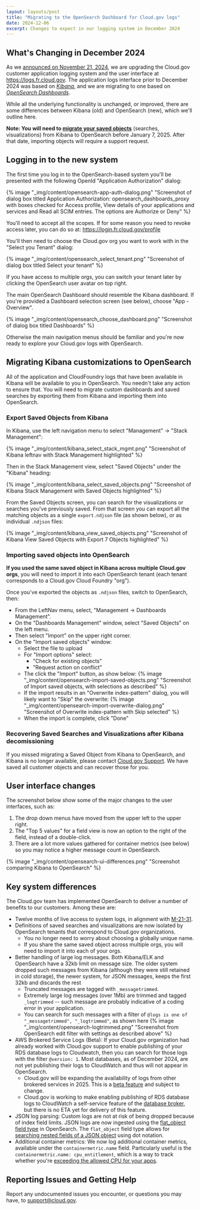 ```yaml
---
layout: layouts/post
title: "Migrating to the OpenSearch Dashboard for Cloud.gov logs"
date: 2024-12-06
excerpt: Changes to expect in our logging system in December 2024
---
```


## What's Changing in December 2024

As we [announced on November 21, 2024](/content/news/articles/2024-11-21-new-logging-system.md), we are upgrading the Cloud.gov customer application logging system and the user interface at <https://logs.fr.cloud.gov>. The application logs interface prior to December 2024 was based on [_Kibana_](https://www.elastic.co/kibana), and we are migrating to one
based on [_OpenSearch Dashboards_](https://www.opensearch.org/docs/latest/dashboards/).

While all the underlying functionality is unchanged, or improved, there are some differences between Kibana (old) and OpenSearch (new), which we'll outline here.

**Note: You will need to [migrate your saved objects](#migrating-kibana-customizations-to-opensearch)** (searches, visualizations) from Kibana to OpenSearch before January 7, 2025. After that date, importing objects will require a support request.

## Logging in to the new system

The first time you log in to the OpenSearch-based system you'll be presented
with the following OpenId "Application Authorization" dialog:

{% image "_img/content/opensearch-app-auth-dialog.png" "Screenshot of dialog box titled Application Authorization: opensearch_dashboards_proxy with boxes checked for Access profile, View details of your applications and services and Read all SCIM entries. The options are Authorize or Deny" %}

You'll need to accept all the scopes. If for some reason you need to revoke
access later, you can do so at: <https://login.fr.cloud.gov/profile>

You'll then need to choose the Cloud.gov org you want to work with in the "Select you Tenant" dialog:

{% image "_img/content/opensearch_select_tenant.png" "Screenshot of dialog box titled Select your tenant" %}

If you have access to multiple orgs, you can switch your tenant later by clicking the OpenSearch user avatar on top right.

The main OpenSearch Dashboard should resemble the Kibana dashboard. If you're provided a
Dashboard selection screen (see below), choose "App - Overview".

{% image "_img/content/opensearch_choose_dashboard.png" "Screenshot of dialog box titled Dashboards" %}

Otherwise the main navigation menus should be familiar and you're now ready to explore your Cloud.gov logs with OpenSearch.

## Migrating Kibana customizations to OpenSearch

All of the application and CloudFoundry logs that have been available in Kibana
will be available to you in OpenSearch. You needn't take any action to ensure that.
You will need to migrate custom dashboards and saved searches by exporting them
from Kibana and importing them into OpenSearch.

### Export Saved Objects from Kibana

In Kibana, use the left navigation menu to select "Management" -> "Stack Management":

{% image "_img/content/kibana_select_stack_mgmt.png" "Screenshot of Kibana leftnav with Stack Management highlighted" %}

Then in the Stack Management view, select "Saved Objects" under the "Kibana" heading:

{% image "_img/content/kibana_select_saved_objects.png" "Screenshot of Kibana Stack Management with Saved Objects highlighted" %}

From the Saved Objects screen, you can search for the visualizations or
searches you've previously saved. From that screen you can export all the matching objects as a single `export.ndjson` file (as shown below),
or as individual `.ndjson` files:

{% image "_img/content/kibana_view_saved_objects.png" "Screenshot of Kibana View Saved Objects with Export 7 Objects highlighted" %}

### Importing saved objects into OpenSearch

**If you used the same saved object in Kibana across multiple Cloud.gov orgs**,
you will need to import it into each OpenSearch tenant (each tenant corresponds to a Cloud.gov Cloud Foundry "org").

Once you've exported the objects as `.ndjson` files, switch to OpenSearch, then:

- From the LeftNav menu, select, "Management -> Dashboards Management".
- On the "Dashboards Management" window, select "Saved Objects" on the left menu.
- Then select "Import" on the upper right corner.
- On the "Import saved objects" window:
  - Select the file to upload
  - For "Import options" select:
    - "Check for existing objects"
    - "Request action on conflict"
  - The click the "Import" button, as show below: {% image "_img/content/opensearch-import-saved-objects.png" "Screenshot of Import saved objects, with selections as described" %}
  - If the import results in an "Overwrite index-pattern" dialog, you will likely want to "Skip" the overwrite: {% image "_img/content/opensearch-import-overwrite-dialog.png" "Screenshot of Overwrite index-pattern with Skip selected" %}
  - When the import is complete, click "Done"

### Recovering Saved Searches and Visualizations after Kibana decomissioning

If you missed migrating a Saved Object
from Kibana to OpenSearch, and Kibana is no longer available,
please contact [Cloud.gov Support](mailto:support@cloud.gov).
We have saved all customer objects and can recover those for you.

## User interface changes

The screenshot below show some of the major changes to the user interfaces, such as:

1. The drop down menus have moved from the upper left to the upper right.
2. The "Top 5 values" for a field view is now an option to the right of the field, instead of a double-click.
3. There are a lot more values gathered for container metrics (see below) so you may notice a higher message count in OpenSearch.

{% image "_img/content/opensearch-ui-differences.png" "Screenshot comparing Kibana to OpenSearch" %}

## Key system differences

The Cloud.gov team has implemented OpenSearch to deliver a number of benefits to our customers. Among these are:

- Twelve months of live access to system logs, in alignment with [M-21-31](https://www.whitehouse.gov/wp-content/uploads/2021/08/M-21-31-Improving-the-Federal-Governments-Investigative-and-Remediation-Capabilities-Related-to-Cybersecurity-Incidents.pdf).
- Definitions of saved searches and visualizations are now isolated by OpenSearch tenants that correspond to Cloud.gov organizations.
  - You no longer need to worry about choosing a globally unique name.
  - If you share the same saved object across multiple orgs, you will need to import it into each of your orgs.
- Better handling of large log messages. Both Kibana/ELK and OpenSearch have a 32kb limit on message size. The older system dropped such messages from Kibana (although they were still retained in cold storage), the newer system, for JSON messages, keeps the first 32kb and discards the rest
  - Truncated messages are tagged with `_messagetrimmed`.
  - Extremely large log messages (over 1Mb) are trimmed and tagged `_logtrimmed` -- such message are probably indicative of a coding error in your application.
  - You can search for such messages with a filter of `@logs is one of "_messagetrimmed", "_logtrimmed"`, as shown here
    {% image "_img/content/opensearch-logtrimmed.png" "Screenshot from OpenSearch edit filter with settings as described above" %}
- AWS Brokered Service Logs (Beta): If your Cloud.gov organization had already worked with Cloud.gov support to enable publishing of your RDS database logs to Cloudwatch, then you can search for those logs with the filter `@version: 1`. Most databases, as of December 2024, are not yet publishing their logs to CloudWatch and thus will not appear in OpenSearch.
  - Cloud.gov will be expanding the availability of logs from other brokered services in 2025. This is a [beta feature](/docs/services/intro/#support-status) and subject to change.
  - Cloud.gov is working to make enabling publishing of RDS database logs to CloudWatch a self-service feature of the [database broker](/docs/services/relational-database.md), but there is no ETA yet for delivery of this feature.
- JSON log parsing: Custom logs are not at risk of being dropped because of index field limits. JSON logs are now ingested using the [flat_object field type](https://opensearch.org/docs/latest/field-types/supported-field-types/flat-object/) in OpenSearch. The `flat_object` field type allows for [searching nested fields of a JSON object](https://opensearch.org/docs/latest/field-types/supported-field-types/flat-object/#using-flat-object) using dot notation.
- Additional container metrics: We now log additional container metrics, available under the `containermetric.name` field. Particularly useful is the `containermetric.name: cpu_entitlement`, which is a way to track whether you're [exceeding the allowed CPU for your apps](https://www.cloudfoundry.org/blog/better-way-split-cake-cpu-entitlements/).

## Reporting Issues and Getting Help

Report any undocumented issues you encounter, or questions you may have, to <support@cloud.gov>.
